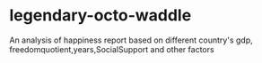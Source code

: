 # legendary-octo-waddle
An analysis of happiness report based on different country's gdp, freedomquotient,years,SocialSupport and other factors
